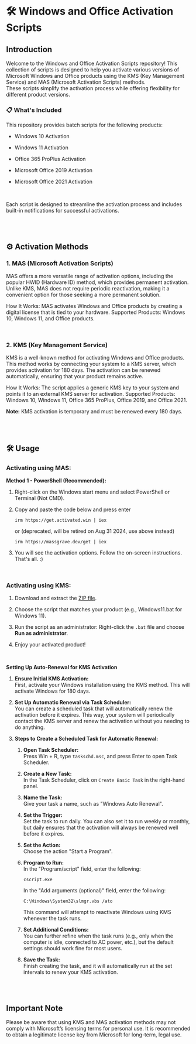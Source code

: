 # **🛠️ Windows and Office Activation Scripts**




## **Introduction**

Welcome to the Windows and Office Activation Scripts repository! This collection of scripts is designed to help you activate various versions of Microsoft Windows and Office products using the KMS (Key Management Service) and MAS (Microsoft Activation Scripts) methods.<br>
These scripts simplify the activation process while offering flexibility for different product versions.<br>


### 📋 What's Included

This repository provides batch scripts for the following products:

- Windows 10 Activation
  
- Windows 11 Activation

- Office 365 ProPlus Activation

- Microsoft Office 2019 Activation

- Microsoft Office 2021 Activation

<br>

Each script is designed to streamline the activation process and includes built-in notifications for successful activations.

<br><br>




## **⚙️ Activation Methods**

### **1. MAS (Microsoft Activation Scripts)**
MAS offers a more versatile range of activation options, including the popular HWID (Hardware ID) method, which provides permanent activation. Unlike KMS, MAS does not require periodic reactivation, making it a convenient option for those seeking a more permanent solution.

How It Works: MAS activates Windows and Office products by creating a digital license that is tied to your hardware.
Supported Products: Windows 10, Windows 11, and Office products.

<br>


### **2. KMS (Key Management Service)**
KMS is a well-known method for activating Windows and Office products. This method works by connecting your system to a KMS server, which provides activation for 180 days. The activation can be renewed automatically, ensuring that your product remains active.

How It Works: The script applies a generic KMS key to your system and points it to an external KMS server for activation.
Supported Products: Windows 10, Windows 11, Office 365 ProPlus, Office 2019, and Office 2021.

**Note:** KMS activation is temporary and must be renewed every 180 days.

<br><br>




## 🛠️ Usage
### Activating using MAS:
**Method 1 - PowerShell (Recommended):**

1. Right-click on the Windows start menu and select PowerShell or Terminal (Not CMD).
   
2. Copy and paste the code below and press enter  
    ```
    irm https://get.activated.win | iex
    ```
    or (deprecated, will be retired on Aug 31 2024, use above instead)  
    ```
    irm https://massgrave.dev/get | iex
    ```

3. You will see the activation options. Follow the on-screen instructions. That's all. :)
   
<br>


### Activating using KMS:

1. Download and extract the [ZIP file](https://github.com/eliyaballout/Activation/archive/refs/heads/main.zip).
   
2. Choose the script that matches your product (e.g., Windows11.bat for Windows 11).
   
3. Run the script as an administrator: Right-click the `.bat` file and choose **Run as administrator**.
  
4. Enjoy your activated product!

<br>

**Setting Up Auto-Renewal for KMS Activation**

1. **Ensure Initial KMS Activation:** <br>
    First, activate your Windows installation using the KMS method. This will activate Windows for 180 days.

2. **Set Up Automatic Renewal via Task Scheduler:** <br>
    You can create a scheduled task that will automatically renew the activation before it expires. This way, your system will periodically contact the KMS server and renew the activation without you needing to do anything.

3. **Steps to Create a Scheduled Task for Automatic Renewal:** <br>

   1. **Open Task Scheduler:** <br>
       Press Win + R, type `taskschd.msc`, and press Enter to open Task Scheduler.

   2. **Create a New Task:** <br>
       In the Task Scheduler, click on `Create Basic Task` in the right-hand panel.

   3. **Name the Task:** <br>
       Give your task a name, such as "Windows Auto Renewal".

   4. **Set the Trigger:** <br>
       Set the task to run daily. You can also set it to run weekly or monthly, but daily ensures that the activation will always be renewed well before it expires.

   5. **Set the Action:** <br>
       Choose the action "Start a Program".

   6. **Program to Run:** <br>
       In the "Program/script" field, enter the following:
        ```
        cscript.exe
        ```
       

       In the "Add arguments (optional)" field, enter the following:
       ```
       C:\Windows\System32\slmgr.vbs /ato
       ```

       This command will attempt to reactivate Windows using KMS whenever the task runs.

   7. **Set Additional Conditions:** <br>
       You can further refine when the task runs (e.g., only when the computer is idle, connected to AC power, etc.), but the default settings should work fine for most users.

   8. **Save the Task:** <br>
       Finish creating the task, and it will automatically run at the set intervals to renew your KMS activation.

<br><br>




## **Important Note**

Please be aware that using KMS and MAS activation methods may not comply with Microsoft’s licensing terms for personal use. It is recommended to obtain a legitimate license key from Microsoft for long-term, legal use.
